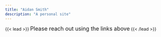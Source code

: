 ```yaml
---
title: "Aidan Smith"
description: "A personal site"
---
```

{{< lead >}}
<font size="4px"> Please reach out using the links above</font>
{{< /lead >}}